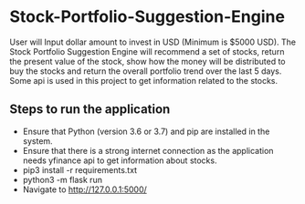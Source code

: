 # Stock-Portfolio-Suggestion-Engine

User will Input dollar amount to invest in USD (Minimum is $5000 USD). The Stock Portfolio Suggestion Engine will recommend a set of stocks, return the present value of the stock, show how the money will be distributed to buy the stocks and return the overall portfolio trend over the last 5 days. Some api is used in this project to get information related to the stocks.

## Steps to run the application
  - Ensure that Python (version 3.6 or 3.7) and pip are installed in the system.
  - Ensure that there is a strong internet connection as the application needs yfinance api to get information about stocks.
  - pip3 install -r requirements.txt
  - python3 -m flask run
  - Navigate to http://127.0.0.1:5000/
